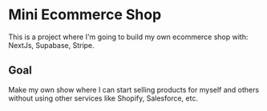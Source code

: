 # Mini Ecommerce Shop 

This is a project where I'm going to build my own ecommerce shop with: NextJs, Supabase, Stripe.


## Goal 

Make my own show where I can start selling products for myself and others without using other services like Shopify, Salesforce, etc.
